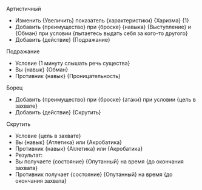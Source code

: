 Артистичный

- Изменить {Увеличить} показатель {характеристики} {Харизма} {1}
- Добавить {преимущество} при {броске} {навыка} {Выступление} и {Обман} при условии {пытаетесь выдать себя за кого-то другого}
- Добавить {действие} {Подражание}

Подражание
- Условие {1 минуту слышать речь существа}
- Вы {навык} {Обман}
- Противник {навык} {Проницательность}

Борец

- Добавить {преимущество} при {броске} {атаки} при условии {цель в захвате}
- Добавить {действие} {Скрутить}

Скрутить
- Условие {цель в захвате}
- Вы {навык} {Атлетика} или {Акробатика}
- Противник {навык} {Атлетика} или {Акробатика}
- Результат: 
 - Вы получаете {состояние} {Опутанный} на время {до окончания захвата}
 - Противник получает {состояние} {Опутанный} на время {до окончания захвата}

